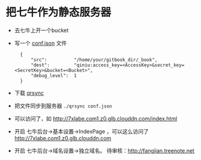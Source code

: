 # 把七牛作为静态服务器

* 去七牛上开一个bucket
* 写一个 [conf.json](../qiniu/conf.json) 文件

		{
		    "src":          "/home/your/gitbook_dir/_book",
		    "dest":         "qiniu:access_key=<AccessKey>&secret_key=<SecretKey>&bucket=<Bucket>",
		    "debug_level":  1
		}
* 下载 [qrsync](http://developer.qiniu.com/docs/v6/tools/qrsync.html) 
* 把文件同步到服务器 `./qrsync conf.json`
* 可以访问了，如 http://7xlabe.com1.z0.glb.clouddn.com/index.html 
* 开启 七牛后台->基本设置->IndexPage ，可以这么访问了 http://7xlabe.com1.z0.glb.clouddn.com
* 开启 七牛后台->域名设置->独立域名。 待审核：http://fangjian.treenote.net